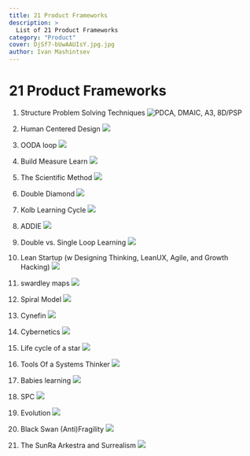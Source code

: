 ```yaml
---
title: 21 Product Frameworks
description: >
  List of 21 Product Frameworks
category: "Product"
cover: DjSf7-bUwAAUIsY.jpg.jpg
author: Ivan Mashintsev
---
```


# 21 Product Frameworks

1) Structure Problem Solving Techniques
![PDCA, DMAIC, A3, 8D/PSP](DjSf7-bUwAAUIsY.jpg)

2) Human Centered Design
![](DjSf-WEVAAE9HRG.jpg)

3) OODA loop
![](DjSf-31UwAA_WVs.jpg)

4) Build Measure Learn
![](DjSf_XvU0AANzP8.jpg)

5) The Scientific Method
![](DjSgAO1UYAAqXK5.jpg)

6) Double Diamond
![](DjSgAyFU0AItl0I.jpg)

7) Kolb Learning Cycle
![](DjSgBLYVsAAWZ3w.jpg)

8) ADDIE
![](DjSgBn-U0AEcJJU.jpg)

9) Double vs. Single Loop Learning
![](DjSgCGYU8AAFs00.jpg)

10) Lean Startup (w Designing Thinking, LeanUX, Agile, and Growth Hacking)
![](DjSgCoSUUAArYw6.jpg)

11) swardley maps
![](DjSgETeVsAEgC3v.jpg)

12) Spiral Model
![](DjSgEwGUcAAvVd-.jpg)

13) Cynefin
![](DjSgFYWUcAAk_Kp.jpg)

14) Cybernetics
![](DjSgGHqUUAAkoBB.jpg)

15) Life cycle of a star
![](DjSgGjnVAAET4dS.jpg)

16) Tools Of a Systems Thinker
![](DjSgHDDUUAArWlx.jpg)

17) Babies learning
![](DjSgHZ-V4AA63lA.jpg)

18) SPC
![](DjSgHunVsAMRF1X.jpg)

19) Evolution
![](DjSgIJEVAAA8mks.jpg)

20) Black Swan (Anti)Fragility
![](DjSgIlfUUAEWGco.jpg)

21) The SunRa Arkestra and Surrealism
![](DjSgJGLVAAEHYyK.jpg)
